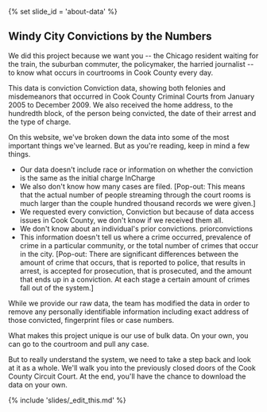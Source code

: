 {% set slide_id = 'about-data' %}

## Windy City Convictions by the Numbers

We did this project because we want you -- the Chicago resident waiting for the train, the suburban commuter, the policymaker, the harried journalist -- to know what occurs in courtrooms in Cook County every day.

This data is conviction <span data-term=”conviction”>Conviction</span> data, showing both felonies and misdemeanors that occurred in Cook County Criminal Courts from January 2005 to December 2009. We also received the home address, to the hundredth block, of the person being convicted, the date of their arrest and the type of charge.

On this website, we've broken down the data into some of the most important things we've learned. But as you're reading, keep in mind a few things.

- Our data doesn't include race or information on whether the conviction is the same as the initial charge <span data-term=”Initialcharge”>InCharge</span>
- We also don't know how many cases are filed. [Pop-out: This means that the actual number of people streaming through the court rooms is much larger than the couple hundred thousand records we were given.]
- We requested every conviction, <span data-term=”conviction”>Conviction</span>  but because of data access issues in Cook County, we don't know if we received them all. 
- We don't know about an individual's prior convictions. <span data-term=”priorconvicts”>priorconvictions</span>
- This information doesn't tell us where a crime occurred, prevalence of crime in a particular community, or the total number of crimes that occur in the city. [Pop-out:  There are significant differences between the amount of crime that occurs, that is reported to police, that results in arrest, is accepted for prosecution, that is prosecuted, and the amount that ends up in a conviction. At each stage a certain amount of crimes fall out of the system.]

While we provide our raw data, the team has modified the data in order to remove any personally identifiable information including exact address of those convicted, fingerprint files or case numbers. 

What makes this project unique is our use of bulk data. On your own, you can go to the courtroom and pull any case.

But to really understand the system, we need to take a step back and look at it as a whole. We'll walk you into the previously closed doors of the Cook County Circuit Court. At the end, you'll have the chance to download the data on your own.

{% include 'slides/_edit_this.md' %}
